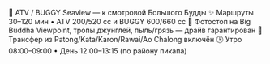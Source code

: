 🏁 ATV / BUGGY Seaview — к смотровой Большого Будды
✨ Маршруты 30–120 мин • ATV 200/520 cc и BUGGY 600/660 cc
🌄 Фотостоп на Big Buddha Viewpoint, тропы джунглей, пыль/грязь — драйв гарантирован
🚐 Трансфер из Patong/Kata/Karon/Rawai/Ao Chalong включён
🕒 Утро 08:00–09:00 • День 12:00–13:15 (по району пикапа)
